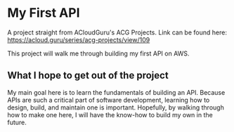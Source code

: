 # My First API
A project straight from ACloudGuru's ACG Projects.
Link can be found here: https://acloud.guru/series/acg-projects/view/109

This project will walk me through building my first API on AWS.

## What I hope to get out of the project
My main goal here is to learn the fundamentals of building an API. Because APIs are such a critical part of software development, learning how to design, build, and maintain one is important. Hopefully, by walking through how to make one here, I will have the know-how to build my own in the future.

